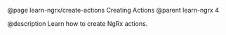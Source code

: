 @page learn-ngrx/create-actions Creating Actions
@parent learn-ngrx 4

@description Learn how to create NgRx actions.